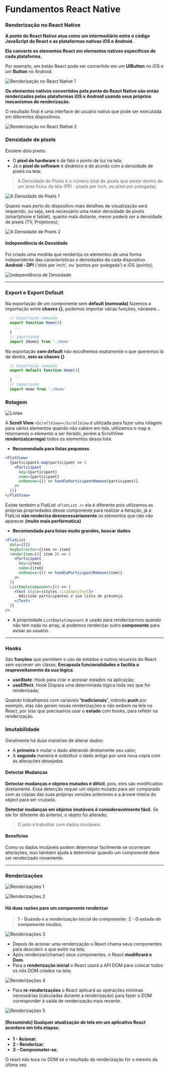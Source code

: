 # Fundamentos React Native

### Renderização no React Native

**A ponte do React Native atua como um intermediário entre o código JavaScript do React e as plataformas nativas iOS e Android.**

**Ela converte os elementos React em elementos nativos específicos de cada plataforma.**

Por exemplo, um botão React pode ser convertido em um **UIButton** no iOS e um **Button** no Android.

![Renderização no React Native 1](./assets/image-0.png)

**Os elementos nativos convertidos pela ponte do React Native são então renderizados pelas plataformas iOS e Android usando seus próprios mecanismos de renderização.**

O resultado final é uma interface de usuário nativa que pode ser executada em diferentes dispositivos.

![Renderização no React Native 2](./assets/image-1.png)

### Densidade de pixels

Existem dois pixels:

- O **pixel de hardware** é de fato o ponto de luz na tela;
- Já o **pixel de software** é dinâmico e de acordo com a densidade de pixels na tela;

> A Densidade de Pixels é o número total de pixels que existe dentro de um área física da tela (PPI - pixels per inch, ou pixel por polegada);

![A Densidade de Pixels 1](./assets/image-2.png)

Quanto mais perto do dispositivo mais detalhes de visualização será requerido, ou seja, será necessário uma maior densidade de pixels (smartphone e tablet), quanto mais distante, menor poderá ser a densidade de pixels (TV, Projetores);

![A Densidade de Pixels 2](./assets/image-3.png)

#### Independência de Densidade

Foi criado uma medida que renderiza os elementos de uma forma independente das características e densidades de cada dispositivo. **Android - DPI** ('dots per inch', ou 'pontos por polegada') e iOS (points);

![Independência de Densidade](./assets/image-4.png)

---

### Export e Export Default

Na exportação de um componente sem **default (nomeada)** fazemos a importação entre **chaves {}**, podemos importar várias funções, váriaveis...

```js
  // Exportação nomeada
  export function Home(){
    ...
  }
  // Importando
  import {Home} from './Home'

```

Na exportação **com default** não escolhemos exatamente o que queremos lá de dentro, **sem as chaves {}**

```js
  // Exportação nomeada
  export default function Home(){
    ...
  }
  // Importando
  import Home from './Home'

```

### Rolagem

![Listas](./assets/image-6.png)

A **Scroll View** `<ScrollView></ScrollView` é utilizada para fazer uma rolagem para vários elementos quando não cabem em tela, utilizamos o map e retornamos o elemento a ser iterado, porém a ScrollView **renderiza(carrega)** todos os elementos dessa lista.

- **Recomendada para listas pequenas**

```jsx
<FlatView>
  {participants.map(participant => (
    <Participant
      key={participant}
      name={participant}
      onRemove={() => handleParticipantRemove(participant)}
    />
  ))}
</FlatView>
```

Existe também a FlatList `<FlatList />` ela é diferente pois utilizamos as próprias propriedades desse componente para realizar a iteração, já a FlatList **não renderiza desnecessáriamente** os elementos que não vão aparecer **(muito mais perfórmatica)**

- **Recomendada para listas muito grandes, buscar dados**

```jsx
<FlatList
  data={[]}
  keyExtractor={item => item}
  renderItem={({ item }) => (
    <Participant
      key={item}
      name={item}
      onRemove={() => handleParticipantRemove(item)}
    />
  )}
  ListEmptyComponent={() => (
    <Text style={styles.listEmptyText}>
      Adicione participantes a sua lista de presença
    </Text>
  )}
/>
```

- A propriedade `ListEmptyComponent` é usado para renderizarmos quando não tem nada no array, ai podemos renderizar outro **componente** para avisar ao usuário.

---

### Hooks

São **funções** que permitem o uso de estados e outros recursos do React sem escrever um classe, **Encapsula funcionalidades e facilita o reaproveitamento da sua lógica**.

- **useState**: Hook para criar e acessar estados na aplicação;
- **useEffect**: Hook Dispara uma determinada lógica toda vez que for renderizada;

Quando trabalhamos com variaveis **'tradicionais'**, método **push** por exemplo, elas não geram novas renderizações e não exibem na tela no React, por isso que precisamos usar o **estado** com hooks, para refletir na renderização.

### Imutabilidade

Geralmente há duas maneiras de alterar dados:

- A **primeira** é mutar o dado alterando diretamente seu valor;
- A **segunda** maneira é substituir o dado antigo por uma nova cópia com as alterações desejadas

#### Detectar Mudanças

**Detectar mudanças e objetos mutados é difícil**, pois, eles são modificados diretamente. Essa detecção requer um objeto mutado para ser comparado com as cópias das suas próprias versões anteriores e a árvore inteira do object para ser cruzada.

**Detectar mudanças em objetos imutáveis é consideravelmente fácil.** Se ele for diferente do anterior, o objeto foi alterado;

> O jeito é trabalhar com dados imutáveis.

#### Benefícios

Como os dados imutáveis podem determinar facilmente se ocorreram alterações, isso também ajuda a determinar quando um componente deve ser renderizado novamente.

---

### Renderizações

![Renderizações 1](./assets/image-5.png)

![Renderizações 2](./assets/image-8.png)

#### Há duas razões para um componente renderizar

> **1 - Quando é a renderização inicial do componente**;
> **2 - O estado do componente mudou**;

![Renderizações 3](./assets/image-9.png)

- Depois de acionar uma renderização o React chama seus componentes para descobrir o que exibir na tela;
- Após renderizar(chamar) seus componentes, o React **modificará o Dom**.
- Para a **renderização inicial** o React usará a API DOM para colocar todos os nós DOM criados na tela;

![Renderizações 4](./assets/image-10.png)

- Para **re-renderizações** o React aplicará as operações mínimas necessárias (calculadas durante a renderização) para fazer o DOM corresponder à saída de renderização mais recente.

![Renderizações 5](./assets/image-11.png)

#### [Resumindo] Qualquer atualização de tela em um aplicativo React acontece em três etapas:

- **1 - Acionar**;
- **2 - Renderizar**;
- **3 - Comprometer-se**;

O react não toca no DOM se o resultado da renderização for o mesmo da última vez
